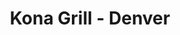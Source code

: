 ---
layout: place
title: "Kona Grill - Denver"
permalink: /colorado/denver/kona-grill-denver.html
stateAbbr: CO
stateName: Colorado
cityName: Denver
seo:
  name: "Kona Grill - Denver"
  type: Restaurant
  links: https://konagrill.com/locations?locations=Denver,80206
description: "Looking for sushi in Denver, Colorado? Check out Kona Grill - Denver for a delightful Japanese dining experience. Enjoy a variety of sushi and other dishes i..."
place_id: ChIJX4Jmj5B-bIcRuvDQd9B-06k
photos:
  - name: >-
      places/ChIJX4Jmj5B-bIcRuvDQd9B-06k/photos/AeeoHcLFjSZYe4ckFpTLKbzRGxReMVl63RR9P4Q42jqrsD4vFwRmxUz7A1r1rJW-KWq_pejow7yira-HR8u4oeQvSWzioYv9p4ZXY4V4I04cTRqqn618zsy4m2TcxWcMCxqvT6NrzO90LDlHcninMcA5kkoFjTWXWtUSxh6FkaXKiREVJDc7xvkKjcNiwran71qPTwaw9JM2F4AZKLGi-GP2E32i-s_pLG5tB8bmntI31zC6MVPzx4da0dxieJUQuWQDGS37_I0XCFGEqLXEdZGzW6abirKPk9QXf8iJIZ92YMzjTg
    widthPx: 2048
    heightPx: 1365
    authorAttributions:
      - displayName: Kona Grill - Denver
        uri: https://maps.google.com/maps/contrib/104494233901231857073
        photoUri: >-
          https://lh3.googleusercontent.com/a-/ALV-UjWovrrvbpRP1eJkADaaYDk91KcbT7ApH8jtgP2nS4nt23vwDsr5=s100-p-k-no-mo
    flagContentUri: >-
      https://www.google.com/local/imagery/report/?cb_client=maps_api_places.places_api&image_key=!1e10!2sAF1QipOFLBI3lvNCtO-hyHrzSgX9Jk7fwXTyVTgh3qaX&hl=en-US
    googleMapsUri: >-
      https://www.google.com/maps/place//data=!3m4!1e2!3m2!1sAF1QipOFLBI3lvNCtO-hyHrzSgX9Jk7fwXTyVTgh3qaX!2e10!4m2!3m1!1s0x876c7e908f66825f:0xa9d37ed077d0f0ba
  - name: >-
      places/ChIJX4Jmj5B-bIcRuvDQd9B-06k/photos/AeeoHcK_jxEbbcjF5SEbf6tGtyVj2d0bW0qYNttozSrHZu4vyguYmQX4f-EJ3l0MwdlJZaKcoBkkseIy8eGh0wJ5VyL0tNazXkPUQWaYiAeZL5ZSrAPs8efh-aEsiM0PjLsINKcBO7CDfGOUu7gz_k9jVzUlZPnmntiY6RqcF91P79wuZQi9jUnfddeDo1t7c0a_FRj5Tvyb7DtylqCt_FRAtMIv8kWwXbNhY8ub8HZmrTVgzHwIVw6YSKCSvhqmZE_noQysvrbMv-0kAy5xF2ciO_znmiUr1vfbXtIvogAUKZc5xQ
    widthPx: 2048
    heightPx: 1536
    authorAttributions:
      - displayName: Kona Grill - Denver
        uri: https://maps.google.com/maps/contrib/104494233901231857073
        photoUri: >-
          https://lh3.googleusercontent.com/a-/ALV-UjWovrrvbpRP1eJkADaaYDk91KcbT7ApH8jtgP2nS4nt23vwDsr5=s100-p-k-no-mo
    flagContentUri: >-
      https://www.google.com/local/imagery/report/?cb_client=maps_api_places.places_api&image_key=!1e10!2sAF1QipOgqyGQPf3L9IXPHdQqbOB3gfDJG3x7ebe49D4k&hl=en-US
    googleMapsUri: >-
      https://www.google.com/maps/place//data=!3m4!1e2!3m2!1sAF1QipOgqyGQPf3L9IXPHdQqbOB3gfDJG3x7ebe49D4k!2e10!4m2!3m1!1s0x876c7e908f66825f:0xa9d37ed077d0f0ba
  - name: >-
      places/ChIJX4Jmj5B-bIcRuvDQd9B-06k/photos/AeeoHcLEK-oo7-bdGb1ELQfwek4CcbiA9hOVGHXNKaOigg8UmSU3BT6isVC06fHvF1AbtaDBOPjRPwdr6PCSw7TmeQOtnj-sqi6pyNJ85WqCA1YsoN4htzvDYYlgs5q3bwqDZaEh2kHQzlMNaOQG_ZYRkIF_wH_1L70X-WmcFqTcNy7iJKjyiVI5iOIQAZsDwbZBmJmg21e5WyfjCaLxwxI63uyL2j5zHV7X0Lfv-eSBrasUv47Exk6T2mqZYXQmsf3WetpHXRVYP9kWE_ixmefaD5ANLdlC-LCqElcp6mPHW3pibKC5ZY9dyoeMmZ8_Gs0npozcxEc-jg9EOOjw-4iuW2p5aU3P1qe1OyznU5L-yhopo5uvIKXwQf48WF-xC-YuMEUebpaXTHARqmRUDrDccAelTOKT5g6GUHFRMntqqRdFUQ
    widthPx: 3000
    heightPx: 4000
    authorAttributions:
      - displayName: Josh Vigil
        uri: https://maps.google.com/maps/contrib/104267420771253035216
        photoUri: >-
          https://lh3.googleusercontent.com/a-/ALV-UjUIP9YWKWWcHrnbEF5cEV8B33B3J9RJHABYXvY4L3JzTmntu4v1=s100-p-k-no-mo
    flagContentUri: >-
      https://www.google.com/local/imagery/report/?cb_client=maps_api_places.places_api&image_key=!1e10!2sCIHM0ogKEICAgMCwo8qufA&hl=en-US
    googleMapsUri: >-
      https://www.google.com/maps/place//data=!3m4!1e2!3m2!1sCIHM0ogKEICAgMCwo8qufA!2e10!4m2!3m1!1s0x876c7e908f66825f:0xa9d37ed077d0f0ba
  - name: >-
      places/ChIJX4Jmj5B-bIcRuvDQd9B-06k/photos/AeeoHcLGQayyvOayaaIro7v5bguCDV56Y0sjI-WF746a_TQC08unkaggKnrWjKcwV0feSs5ZLttymyNiMtLfBNvBBlqjh-Y9Bv0uVfWSw0oeAumhWcVCQzjWg2zWbw_752N8VuKG4yVSzz4EvcJRXTrOrhROh4jGB9wjeffOk_ZMdzNBxz9oNHtNSDfd2ar3wCQCwhlkGVC67a2fB3nJGp6sD4J7eGQR9MTnQojv17hqp1zJ4yYUi5twQKpmvzQ3RTCtIkIbRZRF1yc01saHsY19Dd4_YFv9bamI_tTBDf6E3RRdJAq1glifiQJRJ7saWe0xxZfTH9DG3lqXeKVj3TJ3X2d-cUYjDjl8K4QZCuRUM0yRqi3qdLpfHIDgmFPWt-huk6syNR9gv_iTBuGFXjVhouTcY5XOOI30a-SNK2Y_0f7OSA
    widthPx: 3600
    heightPx: 4800
    authorAttributions:
      - displayName: Sarah Drewing
        uri: https://maps.google.com/maps/contrib/117599932344838669285
        photoUri: >-
          https://lh3.googleusercontent.com/a-/ALV-UjU6CM_Jvk2DtbEVOk7dr-Wk2cD2-41cHnAuFjz6Y_RzfJN8n3sYJQ=s100-p-k-no-mo
    flagContentUri: >-
      https://www.google.com/local/imagery/report/?cb_client=maps_api_places.places_api&image_key=!1e10!2sCIHM0ogKEICAgMCI3_nXLA&hl=en-US
    googleMapsUri: >-
      https://www.google.com/maps/place//data=!3m4!1e2!3m2!1sCIHM0ogKEICAgMCI3_nXLA!2e10!4m2!3m1!1s0x876c7e908f66825f:0xa9d37ed077d0f0ba
  - name: >-
      places/ChIJX4Jmj5B-bIcRuvDQd9B-06k/photos/AeeoHcJb_mW2pSENTY5DjmaHiZx28HdstXoylxKnCitqjDwpRl9x_tzEKPcFZDiH3mOiSInFQAcNGsA9_PlC0Pbqe8jejqTM9GjhEdv7oftKPj6rMtKij-t1ksOevQn161xJcUYOzo4dp1Yy53RzD97Mlr-hv6s1IlZhzy2f2H9YDlQom09DHD7d8eUngSorSvgMkOu3ZX9shnELUkpzXbESXL_-bzi1tq5POq5V9lJkw8uAxV3rxG6zoBt8MmhxrccY6TC7mO0ZCHFuLQ2NGt9ua_mEdj_SRdnTUHCsi8wEdA4nDKtAOq-0ERAgHVlpcl_AiPyPBu3woz_bmiVeWtYsfAalHc-UtPsfKYwnKeXD93p0rOP7YlfSv6-csOyTvMWxmWI9wLlkxi2iYPcgTnD8aFMcG4YbLACiY-ie3WxfYn9kuJhDov-Tw0E6C3E5BT2J
    widthPx: 3600
    heightPx: 4800
    authorAttributions:
      - displayName: Alexander Dominguez
        uri: https://maps.google.com/maps/contrib/104607374535991428359
        photoUri: >-
          https://lh3.googleusercontent.com/a-/ALV-UjXeteTbwGBzwA7vZFjEgq9bvtnC09LbtqTa-sbWV5n_fHNEfM4=s100-p-k-no-mo
    flagContentUri: >-
      https://www.google.com/local/imagery/report/?cb_client=maps_api_places.places_api&image_key=!1e10!2sCIABIhAGbyfQEADNl2fmB0AAB7hi&hl=en-US
    googleMapsUri: >-
      https://www.google.com/maps/place//data=!3m4!1e2!3m2!1sCIABIhAGbyfQEADNl2fmB0AAB7hi!2e10!4m2!3m1!1s0x876c7e908f66825f:0xa9d37ed077d0f0ba
  - name: >-
      places/ChIJX4Jmj5B-bIcRuvDQd9B-06k/photos/AeeoHcIedyouOxZ5_naeBh88DFULVuebdLfa98gAuU21GpKdpFuaCPz8A4nOUR03ZLX4tIQD_GCnkS2Z7OSn-pypDShpOFOdvTC10cR0ZkMnw7pUuB_75keSQ9Hi_Ckr8eT3f9QSlWBusPS8WfiBlFsrENwbXM5R138wypqsondS6or7AYf5IeMqusJiQ91yIMzUY7Wyiisv_LRbARUTZvQfQD-Kds9kc4877aRlxuKGS8oDzToiVjxJNGu5wPnMlNLX7MS8iO37AHFyRVf3woPdMXv7hIVCpbsSUp5mIv-ym_DXTO-n6eGETdk1HeQqncsIQgldn5w2Fmy012oSCVl1Zynf6s30gMtrWJ8edJwrIoymWMpGasYXiTm4Ysuq5jQrPNS8fQLs62fUodimNQa9-WDbkpoT6724CpPqemhLp0wdYQ
    widthPx: 3024
    heightPx: 4032
    authorAttributions:
      - displayName: Sean Seymour
        uri: https://maps.google.com/maps/contrib/116297570731086912146
        photoUri: >-
          https://lh3.googleusercontent.com/a-/ALV-UjX6wo39zcSSnkXTsdFTJxfzOGeuWkInEGZuU-hYh4lKQtxQpyuL=s100-p-k-no-mo
    flagContentUri: >-
      https://www.google.com/local/imagery/report/?cb_client=maps_api_places.places_api&image_key=!1e10!2sCIHM0ogKEICAgICNntPKQQ&hl=en-US
    googleMapsUri: >-
      https://www.google.com/maps/place//data=!3m4!1e2!3m2!1sCIHM0ogKEICAgICNntPKQQ!2e10!4m2!3m1!1s0x876c7e908f66825f:0xa9d37ed077d0f0ba
  - name: >-
      places/ChIJX4Jmj5B-bIcRuvDQd9B-06k/photos/AeeoHcIwJQ0ryY7v2Y7eZwQ017D4qq9rLMWT__9BWS42B86zPbQG5MTSrUaQA2ZMZM_R42AZDSz4OJTMsqCi0-nubz9dOg5GqevBE0aKYk4N8OrTWeGNuEyDXTYcM8SQcnz-1wJbEXuzSa6Vbd5Qol96vv55OiQVxbjAj-U5r5mPmQohjSNu-uCOEx4a4CYBk72l-cqfRKVVWZh156ItWBiHFNWOyrUWgBzC17SbtlXmQSmnYuNlvBKLLJEG1SfRbj5DWyranJaTuDkIjXQahKWkskcE8Pa9JgaIvQCK25GbEAa0nQ
    widthPx: 2500
    heightPx: 1663
    authorAttributions:
      - displayName: Kona Grill - Denver
        uri: https://maps.google.com/maps/contrib/104494233901231857073
        photoUri: >-
          https://lh3.googleusercontent.com/a-/ALV-UjWovrrvbpRP1eJkADaaYDk91KcbT7ApH8jtgP2nS4nt23vwDsr5=s100-p-k-no-mo
    flagContentUri: >-
      https://www.google.com/local/imagery/report/?cb_client=maps_api_places.places_api&image_key=!1e10!2sAF1QipNbgqm9_wTdbto8uiGU8YchZhqXQfPHKyelPZ0B&hl=en-US
    googleMapsUri: >-
      https://www.google.com/maps/place//data=!3m4!1e2!3m2!1sAF1QipNbgqm9_wTdbto8uiGU8YchZhqXQfPHKyelPZ0B!2e10!4m2!3m1!1s0x876c7e908f66825f:0xa9d37ed077d0f0ba
  - name: >-
      places/ChIJX4Jmj5B-bIcRuvDQd9B-06k/photos/AeeoHcJetS7IvcIHclkyZ_nwzrDAhACCoVZHcbiiQ5zfzSd9WWguIRwUpXO-TFbiKHoYFNCRfu4sG_0V1bHY84MkyA-R7baO1SYh8xL6TnWWlezrzCu7mVo4UqUjG7liTMJ6xxXhUk32IZobxTHS0O41Eg-Okd5NX8OXw2h5GQ6UoEkeAuZ448iXt1MzMhSjp6mhMrWIAp4txbEX50OcZdqAsKWE_1fjx417dTETSFEAd6XIuV80MRKGxedIdsCP8NNJkQ5xqYXcwyRk5hXVsq8tRQe-rU9YmTzhzK55_uJqvIRWCK3-xOXwXD_Fp6HBhTds2GXnM9ciHN7fMFrnffyHmAMQh901OGjuSiu80z7D2nuxVYRMTEkqVPRPlHyR39ubkLd9mroaOwvJBULpisAZYclYnRypm8ZmdUe87n3FoIbQ9Q
    widthPx: 3024
    heightPx: 4032
    authorAttributions:
      - displayName: Giovanna Jones
        uri: https://maps.google.com/maps/contrib/101196456732760984687
        photoUri: >-
          https://lh3.googleusercontent.com/a/ACg8ocL8xqPhA21JPO_xzpgQc3C1I0mVllH3mu8EJTooYeKT7oZFUA=s100-p-k-no-mo
    flagContentUri: >-
      https://www.google.com/local/imagery/report/?cb_client=maps_api_places.places_api&image_key=!1e10!2sCIHM0ogKEICAgICbgJvJFA&hl=en-US
    googleMapsUri: >-
      https://www.google.com/maps/place//data=!3m4!1e2!3m2!1sCIHM0ogKEICAgICbgJvJFA!2e10!4m2!3m1!1s0x876c7e908f66825f:0xa9d37ed077d0f0ba
  - name: >-
      places/ChIJX4Jmj5B-bIcRuvDQd9B-06k/photos/AeeoHcJu8aLEVKr0DC_SBPI2p3pOgRNas245CW5MKlE3FGCy2BESKGCEwp9Z2Ilt0jde4vlv0o-9J2xKPSOjor-igA77YxUy6XqFoBR_Ke1xlS7m5aX7_E1g5n2J-RTkG0iLH4sdQvozk06JFAW1rhsqRDaTYxi7WOr-7rWPGmh-s7aoUU8fGjGBVoZFDI-CJgbTd4cISWTeUgMO_xBdvNlPsprMgvULydoBNgbGHuqwHY4C30cBsKbKMTf1aLOAWlS5Ucwt1PTigi6q9DP_RaqypRV1jfZGzyUslSYWdtKZO9ecfHPjBzNnimsnh0JkHWgmJhdEgTfbAaDeEMcAUx5B1b67_MpXhI6jSKKg593UYUfI7h2gqw0ifCu97Mu-mQG_2zuhR8tIFRBu7ToVm-fODhzPxeqKRQ0PumVM2qgjYNn9qLDh
    widthPx: 2040
    heightPx: 1536
    authorAttributions:
      - displayName: Beatrice Powell
        uri: https://maps.google.com/maps/contrib/106820298471628407936
        photoUri: >-
          https://lh3.googleusercontent.com/a/ACg8ocKoKQIClDVv6tD6RBgGK-u7tH19su7nhedCoF293UEE18VPpg=s100-p-k-no-mo
    flagContentUri: >-
      https://www.google.com/local/imagery/report/?cb_client=maps_api_places.places_api&image_key=!1e10!2sCIHM0ogKEICAgIDeu-q1yQE&hl=en-US
    googleMapsUri: >-
      https://www.google.com/maps/place//data=!3m4!1e2!3m2!1sCIHM0ogKEICAgIDeu-q1yQE!2e10!4m2!3m1!1s0x876c7e908f66825f:0xa9d37ed077d0f0ba
  - name: >-
      places/ChIJX4Jmj5B-bIcRuvDQd9B-06k/photos/AeeoHcLwBpQlkwwhWqq-L8ndmB0Y14bBgqc9JtTYNiXWxwKuRnh5EoO3CJMY7xfWMuj1AdQwRyztLgZs6r98q_0etW7MXfbfUOCLa924P8dMXkUoO5eSTR3PJebBL0KaPcoQxi2IL80sfSJBAe3P-zmDU6gzXzHFjdqzVbhFWFzY72tz90__NT8SXtOILDp83Y16kXYvxEQrfLULBZGF3NKEI51NUwV-Cs1mGRX4R9KzkSrjW3QaOj2phRM3PPPrgyLnuabv5oT01ZIIeRSDHzeVw1YT0c8Hjryr4aqBRBnMVXH8GoaqGbDxK6lDo03MUy0ED9WnoNw9WlHxGXy7UakgYGzHiLMVGPp6DQ8x9RB45Ga9SboKm--8agooyYfjUxvFzRK5vn1NAE1Yd1sYrtrfoozAIZryh2lavM6ly0Sjf5VvUtUq
    widthPx: 3024
    heightPx: 2861
    authorAttributions:
      - displayName: Sarah Callahan
        uri: https://maps.google.com/maps/contrib/114367341036451979626
        photoUri: >-
          https://lh3.googleusercontent.com/a-/ALV-UjUmEaw0The6Klu6CUJtXQXnSXpXL0iL5olO3jxs_ECo6x-KOIIC=s100-p-k-no-mo
    flagContentUri: >-
      https://www.google.com/local/imagery/report/?cb_client=maps_api_places.places_api&image_key=!1e10!2sCIHM0ogKEICAgIDVne-2qgE&hl=en-US
    googleMapsUri: >-
      https://www.google.com/maps/place//data=!3m4!1e2!3m2!1sCIHM0ogKEICAgIDVne-2qgE!2e10!4m2!3m1!1s0x876c7e908f66825f:0xa9d37ed077d0f0ba
address: '3000 East 1st Ave, #184 Cherry Creek Mall, Denver, CO 80206, USA'
street: '3000 East 1st Ave, #184 Cherry Creek Mall'
city: Denver
state: CO
zip: '80206'
country: USA
neighborhood: Cherry Creek
latitude: '39.717439'
longitude: '-104.952895'
accessibility_options:
  wheelchairAccessibleParking: true
  wheelchairAccessibleEntrance: true
  wheelchairAccessibleRestroom: true
  wheelchairAccessibleSeating: true
business_status: OPERATIONAL
name: Kona Grill - Denver
google_maps_links:
  directionsUri: >-
    https://www.google.com/maps/dir//''/data=!4m7!4m6!1m1!4e2!1m2!1m1!1s0x876c7e908f66825f:0xa9d37ed077d0f0ba!3e0
  placeUri: https://maps.google.com/?cid=12237264046324248762
  writeAReviewUri: >-
    https://www.google.com/maps/place//data=!4m3!3m2!1s0x876c7e908f66825f:0xa9d37ed077d0f0ba!12e1
  reviewsUri: >-
    https://www.google.com/maps/place//data=!4m4!3m3!1s0x876c7e908f66825f:0xa9d37ed077d0f0ba!9m1!1b1
  photosUri: >-
    https://www.google.com/maps/place//data=!4m3!3m2!1s0x876c7e908f66825f:0xa9d37ed077d0f0ba!10e5
primary_type: American Restaurant
opening_hours:
  regular: null
  current: null
secondary_opening_hours:
  regular:
    weekdayDescriptions: null
    type: null
  current:
    weekdayDescriptions: null
    type: null
phone: (720) 974-1300
price_level: PRICE_LEVEL_MODERATE
price_range: null
rating: '4.7'
rating_count: 13543
website: https://konagrill.com/locations?locations=Denver,80206
reviews: null
parking_options: null
payment_options: null
allow_dogs: null
curbside_pickup: null
delivery: null
dine_in: null
good_for_children: null
good_for_groups: null
good_for_sports: null
live_music: null
menu_for_children: null
outdoor_seating: null
reservable: null
restroom: null
serves_beer: null
serves_breakfast: null
serves_brunch: null
serves_cocktails: null
serves_coffee: null
serves_dinner: null
serves_dessert: null
serves_lunch: null
serves_vegetarian_food: null
serves_wine: null
takeout: null
summary: null

---